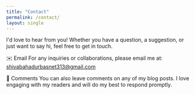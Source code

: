 ```yaml
---
title: "Contact"
permalink: /contact/
layout: single
---
```


I'd love to hear from you! Whether you have a question, a suggestion, or just want to say hi, feel free to get in touch.

✉️ Email
For any inquiries or collaborations, please email me at:
[shivabahadurbasnet313@gmail.com](mailto:shivabahadurbasnet313@gmail.com)

💬 Comments
You can also leave comments on any of my blog posts. I love engaging with my readers and will do my best to respond promptly.

